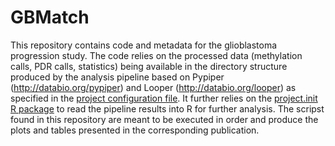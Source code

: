 # GBMatch
This repository contains code and metadata for the glioblastoma progression study. 
The code relies on the processed data (methylation calls, PDR calls, statistics) being available in the directory structure 
produced by the analysis pipeline based on Pypiper (http://databio.org/pypiper) and Looper (http://databio.org/looper) as specified in the 
[project configuration file](https://github.com/epigen/GBMatch/metadata/GBMatch.yaml).
It further relies on the [project.init R package](https://github.com/nsheff/project.init) to read the pipeline results 
into R for further analysis. The scripst found in this repository are meant to be executed in order and produce the plots and tables 
presented in the corresponding publication.
